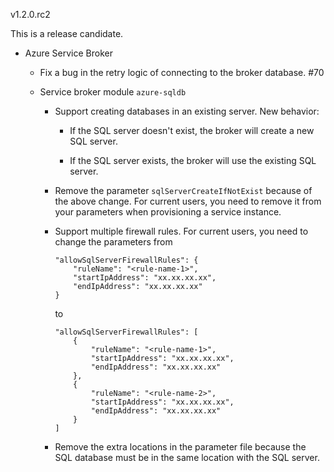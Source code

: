 v1.2.0.rc2

This is a release candidate.

* Azure Service Broker

  * Fix a bug in the retry logic of connecting to the broker database. #70

  * Service broker module `azure-sqldb`

    * Support creating databases in an existing server. New behavior:

      * If the SQL server doesn't exist, the broker will create a new SQL server.

      * If the SQL server exists, the broker will use the existing SQL server.

    * Remove the parameter `sqlServerCreateIfNotExist` because of the above change. For current users, you need to remove it from your parameters when provisioning a service instance. 

    * Support multiple firewall rules. For current users, you need to change the parameters from

      ```
      "allowSqlServerFirewallRules": {
          "ruleName": "<rule-name-1>",
          "startIpAddress": "xx.xx.xx.xx",
          "endIpAddress": "xx.xx.xx.xx"
      }
      ```

      to

      ```
      "allowSqlServerFirewallRules": [
          {
              "ruleName": "<rule-name-1>",
              "startIpAddress": "xx.xx.xx.xx",
              "endIpAddress": "xx.xx.xx.xx"
          },
          {
              "ruleName": "<rule-name-2>",
              "startIpAddress": "xx.xx.xx.xx",
              "endIpAddress": "xx.xx.xx.xx"
          }
      ]
      ```


    * Remove the extra locations in the parameter file because the SQL database must be in the same location with the SQL server.
